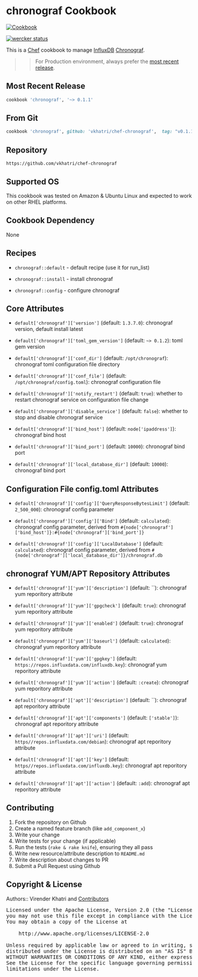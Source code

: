chronograf Cookbook
================

[![Cookbook](http://img.shields.io/badge/cookbook-v0.1.1-green.svg)](https://github.com/vkhatri/chef-chronograf)

[![wercker status](https://app.wercker.com/status/a37daddcb8247592dd78ba1085a9df07/m "wercker status")](https://app.wercker.com/project/bykey/a37daddcb8247592dd78ba1085a9df07)


This is a [Chef] cookbook to manage [InfluxDB] [Chronograf].


>> For Production environment, always prefer the [most recent release](https://supermarket.chef.io/cookbooks/chronograf).


## Most Recent Release

```ruby
cookbook 'chronograf', '~> 0.1.1'
```

## From Git

```ruby
cookbook 'chronograf', github: 'vkhatri/chef-chronograf',  tag: "v0.1.1"
```

## Repository

```
https://github.com/vkhatri/chef-chronograf
```

## Supported OS

This cookbook was tested on Amazon & Ubuntu Linux and expected to work on other RHEL platforms.



## Cookbook Dependency

None


## Recipes

- `chronograf::default` - default recipe (use it for run_list)

- `chronograf::install` - install chronograf

- `chronograf::config` - configure chronograf


## Core Attributes


* `default['chronograf']['version']` (default: `1.3.7.0`): chronograf version, default install latest

* `default['chronograf']['toml_gem_version']` (default: `~> 0.1.2`): toml gem version

* `default['chronograf']['conf_dir']` (default: `/opt/chronograf`): chronograf toml configuration file directory

* `default['chronograf']['conf_file']` (default: `/opt/chronograf/config.toml`): chronograf configuration file

* `default['chronograf']['notify_restart']` (default: `true`): whether to restart chronograf service on configuration file change

* `default['chronograf']['disable_service']` (default: `false`): whether to stop and disable chronograf service

* `default['chronograf']['bind_host']` (default: `node['ipaddress']`): chronograf bind host

* `default['chronograf']['bind_port']` (default: `10000`): chronograf bind port

* `default['chronograf']['local_database_dir']` (default: `10000`): chronograf bind port



## Configuration File config.toml Attributes

* `default['chronograf']['config']['QueryResponseBytesLimit']` (default: `2_500_000`): chronograf config parameter

* `default['chronograf']['config']['Bind']` (default: `calculated`): chronograf config parameter, derived from `#{node['chronograf']['bind_host']}:#{node['chronograf']['bind_port']}`

* `default['chronograf']['config']['LocalDatabase']` (default: `calculated`): chronograf config parameter, derived from `#{node['chronograf']['local_database_dir']}/chronograf.db`


## chronograf YUM/APT Repository Attributes

* `default['chronograf']['yum']['description']` (default: ``): chronograf yum reporitory attribute

* `default['chronograf']['yum']['gpgcheck']` (default: `true`): chronograf yum reporitory attribute

* `default['chronograf']['yum']['enabled']` (default: `true`): chronograf yum reporitory attribute

* `default['chronograf']['yum']['baseurl']` (default: `calculated`): chronograf yum reporitory attribute

* `default['chronograf']['yum']['gpgkey']` (default: `https://repos.influxdata.com/influxdb.key`): chronograf yum reporitory attribute

* `default['chronograf']['yum']['action']` (default: `:create`): chronograf yum reporitory attribute


* `default['chronograf']['apt']['description']` (default: ``): chronograf apt reporitory attribute

* `default['chronograf']['apt']['components']` (default: `['stable']`): chronograf apt reporitory attribute

* `default['chronograf']['apt']['uri']` (default: `https//repos.influxdata.com/debian`): chronograf apt reporitory attribute

* `default['chronograf']['apt']['key']` (default: `https//repos.influxdata.com/influxdb.key`): chronograf apt reporitory attribute

* `default['chronograf']['apt']['action']` (default: `:add`): chronograf apt reporitory attribute


## Contributing

1. Fork the repository on Github
2. Create a named feature branch (like `add_component_x`)
3. Write your change
4. Write tests for your change (if applicable)
5. Run the tests (`rake & rake knife`), ensuring they all pass
6. Write new resource/attribute description to `README.md`
7. Write description about changes to PR
8. Submit a Pull Request using Github


## Copyright & License

Authors:: Virender Khatri and [Contributors]

<pre>
Licensed under the Apache License, Version 2.0 (the "License");
you may not use this file except in compliance with the License.
You may obtain a copy of the License at

    http://www.apache.org/licenses/LICENSE-2.0

Unless required by applicable law or agreed to in writing, software
distributed under the License is distributed on an "AS IS" BASIS,
WITHOUT WARRANTIES OR CONDITIONS OF ANY KIND, either express or implied.
See the License for the specific language governing permissions and
limitations under the License.
</pre>


[Chef]: https://www.chef.io/
[Chronograf]: https://docs.influxdata.com/chronograf
[InfluxDB]: https://influxdata.com/
[Contributors]: https://github.com/vkhatri/chef-chronograf/graphs/contributors
